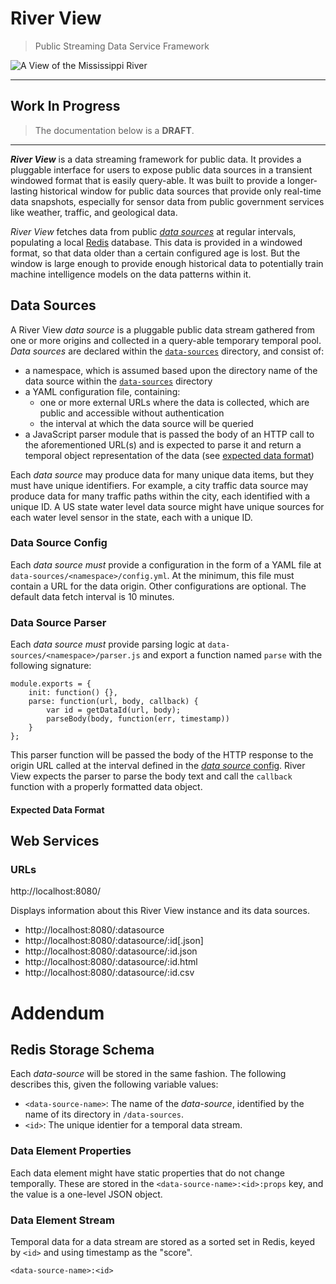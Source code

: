 # River View

> Public Streaming Data Service Framework

![A View of the Mississippi River](https://c1.staticflickr.com/5/4009/4616069553_1740ff78b3_z.jpg)

* * *

## Work In Progress

> The documentation below is a **DRAFT**.

* * *

_**River View**_ is a data streaming framework for public data. It provides a pluggable interface for users to expose public data sources in a transient windowed format that is easily query-able. It was built to provide a longer-lasting historical window for public data sources that provide only real-time data snapshots, especially for sensor data from public government services like weather, traffic, and geological data.

_River View_ fetches data from public [_data sources_](#data-sources) at regular intervals, populating a local [Redis](http://redis.io) database. This data is provided in a windowed format, so that data older than a certain configured age is lost. But the window is large enough to provide enough historical data to potentially train machine intelligence models on the data patterns within it.

## Data Sources

A River View _data source_ is a pluggable public data stream gathered from one or more origins and collected in a query-able temporary temporal pool. _Data sources_ are declared within the [`data-sources`](data-sources) directory, and consist of:

- a namespace, which is assumed based upon the directory name of the data source within the [`data-sources`](data-sources) directory
- a YAML configuration file, containing:
  - one or more external URLs where the data is collected, which are public and accessible without authentication
  - the interval at which the data source will be queried
- a JavaScript parser module that is passed the body of an HTTP call to the aforementioned URL(s) and is expected to parse it and return a temporal object representation of the data (see [expected data format](#expected-data-format))

Each _data source_ may produce data for many unique data items, but they must have unique identifiers. For example, a city traffic data source may produce data for many traffic paths within the city, each identified with a unique ID. A US state water level data source might have unique sources for each water level sensor in the state, each with a unique ID.

### Data Source Config

Each _data source_ *must* provide a configuration in the form of a YAML file at `data-sources/<namespace>/config.yml`. At the minimum, this file must contain a URL for the data origin. Other configurations are optional. The default data fetch interval is 10 minutes.

### Data Source Parser

Each _data source_ *must* provide parsing logic at `data-sources/<namespace>/parser.js` and export a function named `parse` with the following signature:

```
module.exports = {
    init: function() {},
    parse: function(url, body, callback) {
        var id = getDataId(url, body);
        parseBody(body, function(err, timestamp))
    }
};
```

This parser function will be passed the body of the HTTP response to the origin URL called at the interval defined in the [_data source_ config](#data-source-config). River View expects the parser to parse the body text and call the `callback` function with a properly formatted data object.

#### Expected Data Format

## Web Services

### URLs

http://localhost:8080/

Displays information about this River View instance and its data sources.

- http://localhost:8080/:datasource
- http://localhost:8080/:datasource/:id[.json]
- http://localhost:8080/:datasource/:id.json
- http://localhost:8080/:datasource/:id.html
- http://localhost:8080/:datasource/:id.csv

# Addendum

## Redis Storage Schema

Each _data-source_ will be stored in the same fashion. The following describes this, given the following variable values:

- `<data-source-name>`: The name of the _data-source_, identified by the name of its directory in `/data-sources`.
- `<id>`: The unique identier for a temporal data stream.

### Data Element Properties

Each data element might have static properties that do not change temporally. These are stored in the `<data-source-name>:<id>:props` key, and the value is a one-level JSON object.

### Data Element Stream

Temporal data for a data stream are stored as a sorted set in Redis, keyed by `<id>` and using timestamp as the "score".

`<data-source-name>:<id>`

